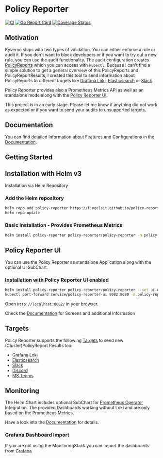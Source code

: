 # Policy Reporter
[![CI](https://github.com/fjogeleit/policy-reporter/actions/workflows/ci.yaml/badge.svg)](https://github.com/fjogeleit/policy-reporter/actions/workflows/ci.yaml) [![Go Report Card](https://goreportcard.com/badge/github.com/fjogeleit/policy-reporter)](https://goreportcard.com/report/github.com/fjogeleit/policy-reporter) [![Coverage Status](https://coveralls.io/repos/github/fjogeleit/policy-reporter/badge.svg?branch=main)](https://coveralls.io/github/fjogeleit/policy-reporter?branch=main)

## Motivation

Kyverno ships with two types of validation. You can either enforce a rule or audit it. If you don't want to block developers or if you want to try out a new rule, you can use the audit functionality. The audit configuration creates [PolicyReports](https://kyverno.io/docs/policy-reports/) which you can access with `kubectl`. Because I can't find a simple solution to get a general overview of this PolicyReports and PolicyReportResults, I created this tool to send information about PolicyReports to different targets like [Grafana Loki](https://grafana.com/oss/loki/), [Elasticsearch](https://www.elastic.co/de/elasticsearch/) or [Slack](https://slack.com/). 

Policy Reporter provides also a Prometheus Metrics API as well as an standalone mode along with the [Policy Reporter UI](#policy-report-ui).

This project is in an early stage. Please let me know if anything did not work as expected or if you want to send your audits to unsupported targets.

## Documentation

You can find detailed Information about Features and Configurations in the [Documentation](https://github.com/fjogeleit/policy-reporter/wiki).

## Getting Started

## Installation with Helm v3

Installation via Helm Repository

### Add the Helm repository
```bash
helm repo add policy-reporter https://fjogeleit.github.io/policy-reporter
helm repo update
```

### Basic Installation - Provides Prometheus Metrics
```bash
helm install policy-reporter policy-reporter/policy-reporter -n policy-reporter --create-namespace
```

## Policy Reporter UI

You can use the Policy Reporter as standalone Application along with the optional UI SubChart.

### Installation with Policy Reporter UI enabled
```bash
helm install policy-reporter policy-reporter/policy-reporter --set ui.enabled=true -n policy-reporter --create-namespace
kubectl port-forward service/policy-reporter-ui 8082:8080 -n policy-reporter
```
Open `http://localhost:8082/` in your browser.

Check the [Documentation](https://github.com/fjogeleit/policy-reporter/wiki/policy-reporter-ui) for Screens and additional Information

## Targets

Policy Reporter supports the following [Targets](https://github.com/fjogeleit/policy-reporter/wiki/targets) to send new (Cluster)PolicyReport Results too:
* [Grafana Loki](https://github.com/fjogeleit/policy-reporter/wiki/grafana-loki)
* [Elasticsearch](https://github.com/fjogeleit/policy-reporter/wiki/elasticsearch)
* [Slack](https://github.com/fjogeleit/policy-reporter/wiki/slack)
* [Discord](https://github.com/fjogeleit/policy-reporter/wiki/discord)
* [MS Teams](https://github.com/fjogeleit/policy-reporter/wiki/ms-teams)


## Monitoring

The Helm Chart includes optional SubChart for [Prometheus Operator](https://github.com/prometheus-community/helm-charts/tree/main/charts/kube-prometheus-stack) Integration. The provided Dashboards working without Loki and are only based on the Prometheus Metrics.

Have a look into the [Documentation](https://github.com/fjogeleit/policy-reporter/wiki/prometheus-operator-integration) for details.

### Grafana Dashboard Import

If you are not using the MonitoringStack you can import the dashboards from [Grafana](https://grafana.com/orgs/policyreporter/dashboards)
